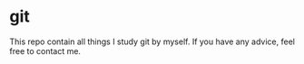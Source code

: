 # git
This repo contain all things I study git by myself.
If you have any advice, feel free to contact me.